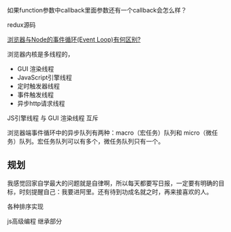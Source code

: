 如果function参数中callback里面参数还有一个callback会怎么样？


redux源码

[浏览器与Node的事件循环(Event Loop)有何区别?](https://juejin.im/post/5c337ae06fb9a049bc4cd218)

浏览器内核是多线程的，

- GUI 渲染线程
- JavaScript引擎线程
- 定时触发器线程
- 事件触发线程
- 异步http请求线程


JS引擎线程 与 GUI 渲染线程 互斥

浏览器端事件循环中的异步队列有两种：macro（宏任务）队列和 micro（微任务）队列。宏任务队列可以有多个，微任务队列只有一个。


## 规划

我感觉回家自学最大的问题就是自律啊，所以每天都要写日报，一定要有明确的目标，时刻提醒自己：我要进阿里。还有待到功成名就之时，再来接喜欢的人。


各种排序实现

js高级编程 继承部分
